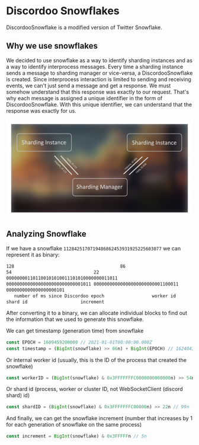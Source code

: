 # Discordoo Snowflakes
DiscordooSnowflake is a modified version of Twitter Snowflake.

## Why we use snowflakes
We decided to use snowflake as a way to identify sharding instances and as a way to identify interprocess messages.
Every time a sharding instance sends a message to sharding manager or vice-versa, a DiscordooSnowflake is created. 
Since interprocess interaction is limited to sending and receiving events, we can't just send a message and get a response. 
We must somehow understand that this response was exactly to our request. 
That's why each message is assigned a unique identifier in the form of DiscordooSnowflake.
With this unique identifier, we can understand that the response was exactly for us.

![sharding-snowflakes](../../assets/sharding-snowflakes.png)


## Analyzing Snowflake
If we have a snowflake `1128425170719486862453931925225603077` we can represent it as binary:
```
128                                        86                               54                               22
000000001101100101010011101010000000011011 00000000000000000000000000001011 00000000000000000000000001100011 0000000000000000000101
   number of ms since Discordoo epoch                  worker id                       shard id                    increment
```
After converting it to a binary, we can allocate individual blocks to find out the information that we used to generate this snowflake.

We can get timestamp (generation time) from snowflake
```ts
const EPOCH = 1609459200000 // 2021-01-01T00:00:00.000Z
const timestamp = (BigInt(snowflake) >> 86n) + BigInt(EPOCH) // 1624043753498n
```

Or internal worker id (usually, this is the ID of the process that created the snowflake)
```ts
const workerID = (BigInt(snowflake) & 0x3FFFFFFFC0000000000000n) >> 54n // 11n
```

Or shard id (process, worker or cluster ID, not WebSocketClient (discord shard) id)
```ts
const shardID = (BigInt(snowflake) & 0x3FFFFFFFC00000n) >> 22n // 99n
```
 
And finally, we can get the snowflake increment (number that increases by 1 for each generation of snowflake on the same process)
```ts
const increment = BigInt(snowflake) & 0x3FFFFFn // 5n
```
